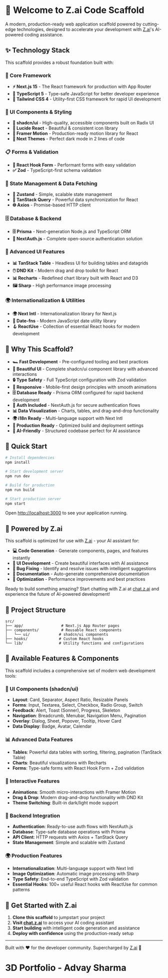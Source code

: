 # 🚀 Welcome to Z.ai Code Scaffold

A modern, production-ready web application scaffold powered by cutting-edge technologies, designed to accelerate your development with [Z.ai](https://chat.z.ai)'s AI-powered coding assistance.

## ✨ Technology Stack

This scaffold provides a robust foundation built with:

### 🎯 Core Framework
- **⚡ Next.js 15** - The React framework for production with App Router
- **📘 TypeScript 5** - Type-safe JavaScript for better developer experience
- **🎨 Tailwind CSS 4** - Utility-first CSS framework for rapid UI development

### 🧩 UI Components & Styling
- **🧩 shadcn/ui** - High-quality, accessible components built on Radix UI
- **🎯 Lucide React** - Beautiful & consistent icon library
- **🌈 Framer Motion** - Production-ready motion library for React
- **🎨 Next Themes** - Perfect dark mode in 2 lines of code

### 📋 Forms & Validation
- **🎣 React Hook Form** - Performant forms with easy validation
- **✅ Zod** - TypeScript-first schema validation

### 🔄 State Management & Data Fetching
- **🐻 Zustand** - Simple, scalable state management
- **🔄 TanStack Query** - Powerful data synchronization for React
- **🌐 Axios** - Promise-based HTTP client

### 🗄️ Database & Backend
- **🗄️ Prisma** - Next-generation Node.js and TypeScript ORM
- **🔐 NextAuth.js** - Complete open-source authentication solution

### 🎨 Advanced UI Features
- **📊 TanStack Table** - Headless UI for building tables and datagrids
- **🖱️ DND Kit** - Modern drag and drop toolkit for React
- **📊 Recharts** - Redefined chart library built with React and D3
- **🖼️ Sharp** - High performance image processing

### 🌍 Internationalization & Utilities
- **🌍 Next Intl** - Internationalization library for Next.js
- **📅 Date-fns** - Modern JavaScript date utility library
- **🪝 ReactUse** - Collection of essential React hooks for modern development

## 🎯 Why This Scaffold?

- **🏎️ Fast Development** - Pre-configured tooling and best practices
- **🎨 Beautiful UI** - Complete shadcn/ui component library with advanced interactions
- **🔒 Type Safety** - Full TypeScript configuration with Zod validation
- **📱 Responsive** - Mobile-first design principles with smooth animations
- **🗄️ Database Ready** - Prisma ORM configured for rapid backend development
- **🔐 Auth Included** - NextAuth.js for secure authentication flows
- **📊 Data Visualization** - Charts, tables, and drag-and-drop functionality
- **🌍 i18n Ready** - Multi-language support with Next Intl
- **🚀 Production Ready** - Optimized build and deployment settings
- **🤖 AI-Friendly** - Structured codebase perfect for AI assistance

## 🚀 Quick Start

```bash
# Install dependencies
npm install

# Start development server
npm run dev

# Build for production
npm run build

# Start production server
npm start
```

Open [http://localhost:3000](http://localhost:3000) to see your application running.

## 🤖 Powered by Z.ai

This scaffold is optimized for use with [Z.ai](https://chat.z.ai) - your AI assistant for:

- **💻 Code Generation** - Generate components, pages, and features instantly
- **🎨 UI Development** - Create beautiful interfaces with AI assistance  
- **🔧 Bug Fixing** - Identify and resolve issues with intelligent suggestions
- **📝 Documentation** - Auto-generate comprehensive documentation
- **🚀 Optimization** - Performance improvements and best practices

Ready to build something amazing? Start chatting with Z.ai at [chat.z.ai](https://chat.z.ai) and experience the future of AI-powered development!

## 📁 Project Structure

```
src/
├── app/                 # Next.js App Router pages
├── components/          # Reusable React components
│   └── ui/             # shadcn/ui components
├── hooks/              # Custom React hooks
└── lib/                # Utility functions and configurations
```

## 🎨 Available Features & Components

This scaffold includes a comprehensive set of modern web development tools:

### 🧩 UI Components (shadcn/ui)
- **Layout**: Card, Separator, Aspect Ratio, Resizable Panels
- **Forms**: Input, Textarea, Select, Checkbox, Radio Group, Switch
- **Feedback**: Alert, Toast (Sonner), Progress, Skeleton
- **Navigation**: Breadcrumb, Menubar, Navigation Menu, Pagination
- **Overlay**: Dialog, Sheet, Popover, Tooltip, Hover Card
- **Data Display**: Badge, Avatar, Calendar

### 📊 Advanced Data Features
- **Tables**: Powerful data tables with sorting, filtering, pagination (TanStack Table)
- **Charts**: Beautiful visualizations with Recharts
- **Forms**: Type-safe forms with React Hook Form + Zod validation

### 🎨 Interactive Features
- **Animations**: Smooth micro-interactions with Framer Motion
- **Drag & Drop**: Modern drag-and-drop functionality with DND Kit
- **Theme Switching**: Built-in dark/light mode support

### 🔐 Backend Integration
- **Authentication**: Ready-to-use auth flows with NextAuth.js
- **Database**: Type-safe database operations with Prisma
- **API Client**: HTTP requests with Axios + TanStack Query
- **State Management**: Simple and scalable with Zustand

### 🌍 Production Features
- **Internationalization**: Multi-language support with Next Intl
- **Image Optimization**: Automatic image processing with Sharp
- **Type Safety**: End-to-end TypeScript with Zod validation
- **Essential Hooks**: 100+ useful React hooks with ReactUse for common patterns

## 🤝 Get Started with Z.ai

1. **Clone this scaffold** to jumpstart your project
2. **Visit [chat.z.ai](https://chat.z.ai)** to access your AI coding assistant
3. **Start building** with intelligent code generation and assistance
4. **Deploy with confidence** using the production-ready setup

---

Built with ❤️ for the developer community. Supercharged by [Z.ai](https://chat.z.ai) 🚀
# 3D Portfolio - Advay Sharma
